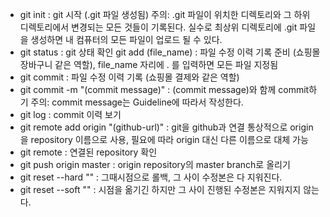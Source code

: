 - git init : git 시작 (.git 파일 생성됨)
주의: .git 파일이 위치한 디렉토리와 그 하위 디렉토리에서 변경되는 모든 것들이 기록된다. 실수로 최상위 디렉토리에 .git 파일을 생성하면 내 컴퓨터의 모든 파일이 업로드 될 수 있다.
- git status : git 상태 확인
git add (file_name) : 파일 수정 이력 기록 준비 (쇼핑몰 장바구니 같은 역할), file_name 자리에 . 를 입력하면 모든 파일 지정됨
- git commit : 파일 수정 이력 기록 (쇼핑몰 결제와 같은 역할)
- git commit -m "(commit message)" : (commit message)와 함께 commit하기
주의: commit message는 Guideline에 따라서 작성한다.
- git log : commit 이력 보기
- git remote add origin "(github-url)" : git을 github과 연결
통상적으로 origin을 repository 이름으로 사용, 필요에 따라 origin 대신 다른 이름으로 대체 가능
- git remote : 연결된 repository 확인
- git push origin master : origin repository의 master branch로 올리기
- git reset --hard "" : 그때시점으로 롤백, 그 사이 수정본은 다 지워진다.
- git reset --soft "" : 시점을 옮기긴 하지만 그 사이 진행된 수정본은 지워지지 않는다.

